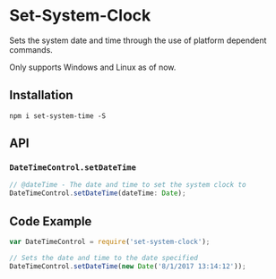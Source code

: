 # Set-System-Clock

Sets the system date and time through the use of platform dependent commands.

Only supports Windows and Linux as of now.

## Installation
```
npm i set-system-time -S
```

## API

### `DateTimeControl.setDateTime`
```js
// @dateTime - The date and time to set the system clock to
DateTimeControl.setDateTime(dateTime: Date);
```

## Code Example
```js
var DateTimeControl = require('set-system-clock');

// Sets the date and time to the date specified
DateTimeControl.setDateTime(new Date('8/1/2017 13:14:12'));
```